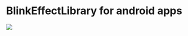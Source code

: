 # BlinkEffectLibrary for android apps
[![](https://jitpack.io/v/anishakd4/BlinkEffectLibrary.svg)](https://jitpack.io/#anishakd4/BlinkEffectLibrary)
